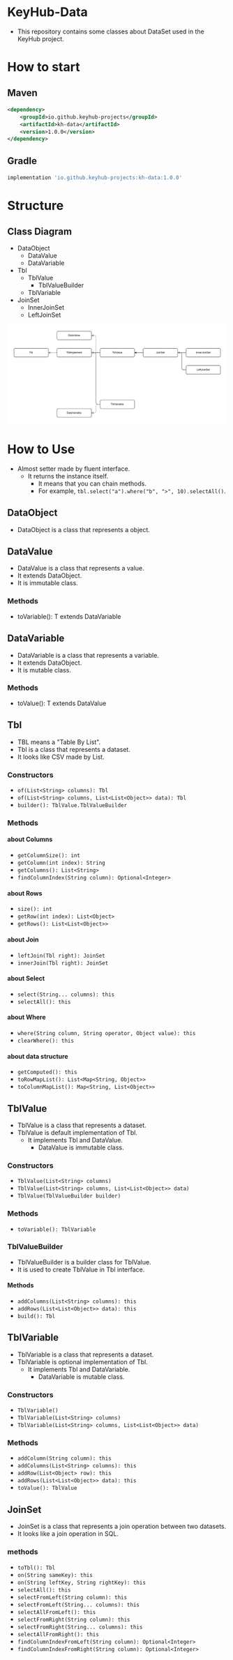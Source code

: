 # KeyHub-Data
- This repository contains some classes about DataSet used in the KeyHub project.

# How to start
## Maven
```xml
<dependency>
    <groupId>io.github.keyhub-projects</groupId>
    <artifactId>kh-data</artifactId>
    <version>1.0.0</version>
</dependency>
```

## Gradle
```gradle
implementation 'io.github.keyhub-projects:kh-data:1.0.0'
```

# Structure
## Class Diagram
- DataObject
  - DataValue
  - DataVariable
- Tbl
  - TblValue
    - TblValueBuilder
  - TblVariable
- JoinSet
  - InnerJoinSet
  - LeftJoinSet

![class_diagram](./docs/class_diagram.png)

# How to Use
- Almost setter made by fluent interface.
  - It returns the instance itself.
    - It means that you can chain methods.
    - For example, `tbl.select("a").where("b", ">", 10).selectAll()`.

## DataObject
- DataObject is a class that represents a object.

## DataValue
- DataValue is a class that represents a value.
- It extends DataObject.
- It is immutable class.
### Methods
- toVariable(): T extends DataVariable

## DataVariable
- DataVariable is a class that represents a variable.
- It extends DataObject.
- It is mutable class.
### Methods
- toValue(): T extends DataValue

## Tbl
- TBL means a "Table By List". 
- Tbl is a class that represents a dataset.
- It looks like CSV made by List.

### Constructors
- `of(List<String> columns): Tbl`
- `of(List<String> columns, List<List<Object>> data): Tbl`
- `builder(): TblValue.TblValueBuilder`

### Methods
#### about Columns
- `getColumnSize(): int`
- `getColumn(int index): String`
- `getColumns(): List<String>`
- `findColumnIndex(String column): Optional<Integer>`
#### about Rows
- `size(): int`
- `getRow(int index): List<Object>`
- `getRows(): List<List<Object>>`
#### about Join
- `leftJoin(Tbl right): JoinSet`
- `innerJoin(Tbl right): JoinSet`
#### about Select
- `select(String... columns): this`
- `selectAll(): this`
#### about Where
- `where(String column, String operator, Object value): this`
- `clearWhere(): this`
#### about data structure
- `getComputed(): this`
- `toRowMapList(): List<Map<String, Object>>`
- `toColumnMapList(): Map<String, List<Object>>`

## TblValue
- TblValue is a class that represents a dataset.
- TblValue is default implementation of Tbl.
  - It implements Tbl and DataValue.
    - DataValue is immutable class.
### Constructors
- `TblValue(List<String> columns)`
- `TblValue(List<String> columns, List<List<Object>> data)`
- `TblValue(TblValueBuilder builder)`
### Methods
- `toVariable(): TblVariable`
### TblValueBuilder
- TblValueBuilder is a builder class for TblValue.
- It is used to create TblValue in Tbl interface.
#### Methods
- `addColumns(List<String> columns): this`
- `addRows(List<List<Object>> data): this`
- `build(): Tbl`

## TblVariable
- TblVariable is a class that represents a dataset.
- TblVariable is optional implementation of Tbl.
  - It implements Tbl and DataVariable.
    - DataVariable is mutable class.
### Constructors
- `TblVariable()`
- `TblVariable(List<String> columns)`
- `TblVariable(List<String> columns, List<List<Object>> data)`
### Methods
- `addColumn(String column): this`
- `addColumns(List<String> columns): this`
- `addRow(List<Object> row): this`
- `addRows(List<List<Object>> data): this`
- `toValue(): TblValue`

## JoinSet
- JoinSet is a class that represents a join operation between two datasets.
- It looks like a join operation in SQL.
### methods
- `toTbl(): Tbl`
- `on(String sameKey): this`
- `on(String leftKey, String rightKey): this`
- `selectAll(): this`
- `selectFromLeft(String column): this`
- `selectFromLeft(String... columns): this`
- `selectAllFromLeft(): this`
- `selectFromRight(String column): this`
- `selectFromRight(String... columns): this`
- `selectAllFromRight(): this`
- `findColumnIndexFromLeft(String column): Optional<Integer>`
- `findColumnIndexFromRight(String column): Optional<Integer>`


